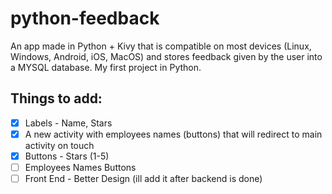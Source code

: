 # python-feedback
 An app made in Python + Kivy that is compatible on most devices (Linux, Windows, Android, iOS, MacOS) and stores feedback given by the user into a MYSQL database. My first project in Python.

 ## Things to add:
  - [x] Labels - Name, Stars
  - [x] A new activity with employees names (buttons) that will redirect to main activity on touch
  - [x] Buttons - Stars (1-5)
  - [ ] Employees Names Buttons
  - [ ] Front End - Better Design (ill add it after backend is done)
